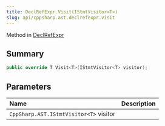```yaml
---
title: DeclRefExpr.Visit(IStmtVisitor<T>)
slug: api/cppsharp.ast.declrefexpr.visit
---
```

Method in [DeclRefExpr](/api/cppsharp/ast/declrefexpr)

## Summary



```csharp
public override T Visit<T>(IStmtVisitor<T> visitor);
```

## Parameters

|Name|Description|
|:---|:---|
|`CppSharp.AST.IStmtVisitor<T>` visitor||

